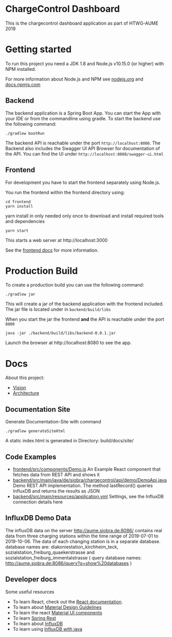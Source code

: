 # ChargeControl Dashboard

This is the chargecontrol dashboard application as part of HTWG-AUME 2019

# Getting started

To run this project you need a JDK 1.8 and Node.js v10.15.0 (or higher) with NPM installed.

For more information about Node.js and NPM see [nodejs.org](https://nodejs.org) and [docs.npmjs.com](https://docs.npmjs.com/downloading-and-installing-node-js-and-npm)

## Backend

The backend application is a Spring Boot App. You can start the App with your IDE or from the commandline using gradle.
To start the backend use the following command:

```
./gradlew bootRun
```

The backend API is reachable under the port ``http://localhost:8080``.
The Backend also includes the Swagger UI API Browser for documentation of the API. You can find the UI under ``http://localhost:8080/swagger-ui.html``

## Frontend

For development you have to start the frontend separately using Node.js.


You run the frontend within the frontend directory using:

```
cd frontend
yarn install
```

yarn install in only needed only once to download and install required tools and dependencies


```
yarn start
```

This starts a web server at http://localhost:3000



See the [frontend docs](frontend/README.md) for more information.




# Production Build

To create a production build you can use the following command:

```
./gradlew jar
```

This will create a jar of the backend application with the frontend included.
The jar file is located under in ``backend/build/libs``

When you start the jar the frontend **and** the API is reachable under the port ``8080``

```
java -jar ./backend/build/libs/backend-0.0.1.jar
```

Launch the browser at http://localhost:8080 to see the app.

# Docs

About this project:

- [Vision](docs/Vision.md)
- [Architecture](docs/Architecture.md)

## Documentation Site

Generate Documentation-Site with command
```
./gradlew generateSiteHtml
```
A static index.html is generated in Directory: build/docs/site/

## Code Examples

- [frontend/src/components/Demo.js]() An Example React component that fetches data from REST API and shows it
- [backend/src/main/java/de/siobra/chargecontrol/api/demo/DemoApi.java]() Demo REST API implementation. The method lastRecord() queries InfluxDB and returns the results as JSON
- [backend/src/main/resources/application.yml]() Settings, see the InfluxDB connection details here

## InfluxDB Demo Data

The influxDB data on the server http://aume.siobra.de:8086/ contains real data from three charging stations
within the time range of 2019-07-01 to 2019-10-06. The data of each changing station is in a separate database. database names are: diakoniestation_kirchheim_teck, sozialstation_freiburg_quaekerstrasse and sozialstation_freiburg_immentalstrasse
( query database names: http://aume.siobra.de:8086/query?q=show%20databases )


## Developer docs

Some useful resources

- To learn React, check out the [React documentation](https://reactjs.org/).
- To learn about [Material Design Guidelines](https://material.io/)
- To learn the react [Material UI components](https://material-ui.com/)
- To learn [Spring Rest](https://spring.io/guides/gs/rest-service/)
- To learn about [InfluxDB](https://www.influxdata.com/products/influxdb-overview/)
- To learn using [InfluxDB with java](https://github.com/influxdata/influxdb-java)
